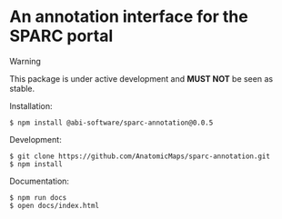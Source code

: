 # An annotation interface for the SPARC portal


> [!WARNING]
> This package is under active development and **MUST NOT** be seen as stable.


Installation:

```
$ npm install @abi-software/sparc-annotation@0.0.5
```

Development:

```
$ git clone https://github.com/AnatomicMaps/sparc-annotation.git
$ npm install
```

Documentation:

```
$ npm run docs
$ open docs/index.html
```
